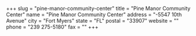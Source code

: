 +++
slug = "pine-manor-community-center"
title = "Pine Manor Community Center"
name = "Pine Manor Community Center"
address = "-5547 10th Avenue"
city = "Fort Myers"
state = "FL"
postal = "33907"
website = ""
phone = "239 275-5180"
fax = ""
+++
